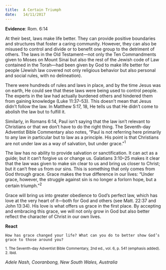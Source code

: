 ```yaml
---
title:  A Certain Triumph
date:   14/11/2017
---
```


**Evidence**: Rom. 6:14

At their best, laws make life better. They can provide positive boundaries and structures that foster a caring community. However, they can also be misused to control and divide or to benefit one group to the detriment of others. The laws in the Old Testament—not only the Ten Commandments given to Moses on Mount Sinai but also the rest of the Jewish code of Law contained in the Torah—had been given by God to make life better for people (Jewish law covered not only religious behavior but also personal and social rules, with no delineation).

There were hundreds of rules and laws in place, and by the time Jesus was on earth, He could see that these laws were being used to control people. The experts in the law had actually burdened others and hindered them from gaining knowledge (Luke 11:37–53). This doesn’t mean that Jesus didn’t follow the law. In Matthew 5:17, 18, He tells us that He didn’t come to abolish the law but to fulfill it.

Similarly, in Romans 6:14, Paul isn’t saying that the law isn’t relevant to Christians or that we don’t have to do the right thing. The Seventh-day Adventist Bible Commentary also notes, “Paul is not referring here primarily to any law in particular but to law as a principle. His point is that Christians are not under law as a way of salvation, but under grace.”<sup>1</sup>

The law has no ability to provide salvation or sanctification. It can act as a guide; but it can’t forgive us or change us. Galatians 3:10–25 makes it clear that the law was given to make sin clear to us and bring us closer to Christ; but it can’t free us from our sins. This is something that only comes from God through grace. Grace makes the true difference in our lives: “Under grace, however, the struggle against sin is no longer a forlorn hope, but a certain triumph.”<sup>2</sup>

Grace will bring us into greater obedience to God’s perfect law, which has love at the very heart of it—both for God and others (see Matt. 22:37 and John 13:34). His love is what offers us grace in the first place. By accepting and embracing this grace, we will not only grow in God but also better reflect the character of Christ in our own lives.

**React**

`How has grace changed your life? What can you do to better show God’s grace to those around you?`

<sup>1. The Seventh-day Adventist Bible Commentary, 2nd ed., vol. 6, p. 541 (emphasis added).</sup>
<sup>2. Ibid.</sup>

_Adele Nash, Cooranbong, New South Wales, Australia_